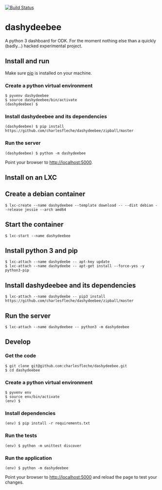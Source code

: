 [![Build Status](https://travis-ci.org/charlesfleche/dashydeebee.svg?branch=master)](https://travis-ci.org/charlesfleche/dashydeebee)

# dashydeebee
A python 3 dashboard for ODK. For the moment nothing else than a quickly (badly…) hacked experimental project.

## Install and run
Make sure [pip](https://en.wikipedia.org/wiki/Pip_(package_manager)) is installed on your machine.

### Create a python virtual environment
```shell
$ pyvenv dashydeebee
$ source dashydeebee/bin/activate
(dashydeebee) $
```

### Install dashydeebee and its dependencies
```shell
(dashydeebee) $ pip install https://github.com/charlesfleche/dashydeebee/zipball/master
```

### Run the server
```shell
(dashydeebee) $ python -m dashydeebee
```
Point your browser to [http://localhost:5000](http://localhost:5000).

## Install on an LXC

## Create a debian container
```
$ lxc-create --name dashydeebee --template download -- --dist debian --release jessie --arch amd64
```

## Start the container
```
$ lxc-start --name dashydeebee
```

## Install python 3 and pip
```
$ lxc-attach --name dashydeebe -- apt-key update
$ lxc-attach --name dashydeebe -- apt-get install --force-yes -y python3-pip
```

## Install dashydeebee and its dependencies
```
$ lxc-attach --name dashydeebe -- pip3 install https://github.com/charlesfleche/dashydeebee/zipball/master
```

## Run the server
```
$ lxc-attach --name dashydeebee -- python3 -m dashydeebee
```

## Develop
### Get the code
```shell
$ git clone git@github.com:charlesfleche/dashydeebee.git
$ cd dashydeebee
```

### Create a python virtual environment
```shell
$ pyvenv env
$ source env/bin/activate
(env) $
```

### Install dependencies
```
(env) $ pip install -r requirements.txt
```

### Run the tests
```
(env) $ python -m unittest discover
```

### Run the application
```
(env) $ python -m dashydeebee
```

Point your browser to [http://localhost:5000](http://localhost:5000) and reload the page to test your changes.
